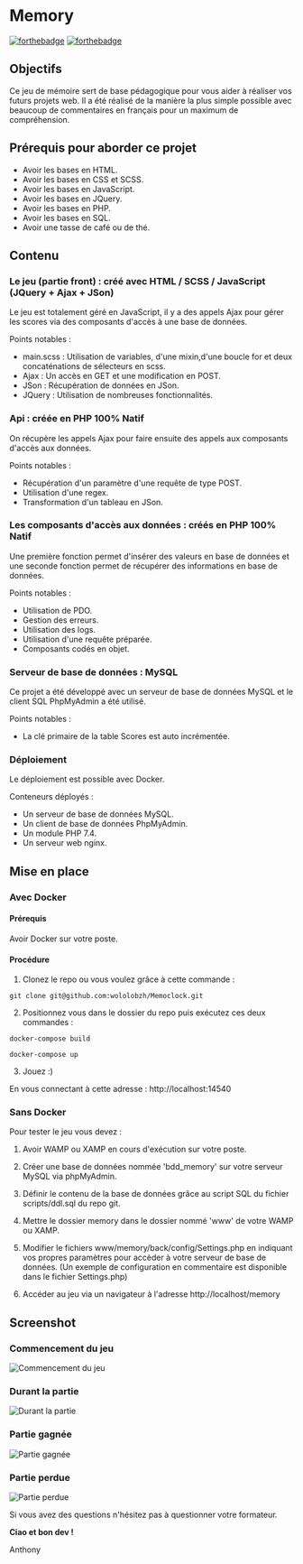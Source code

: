 # Memory

[![forthebadge](http://forthebadge.com/images/badges/built-with-love.svg)](http://forthebadge.com)  [![forthebadge](https://forthebadge.com/images/badges/powered-by-coffee.svg)](http://forthebadge.com)


## Objectifs
Ce jeu de mémoire sert de base pédagogique pour vous aider à réaliser vos futurs projets web. Il a été réalisé de la manière la plus simple possible avec beaucoup de commentaires en français pour un maximum de compréhension.

## Prérequis pour aborder ce projet

- Avoir les bases en HTML.
- Avoir les bases en CSS et SCSS.
- Avoir les bases en JavaScript.
- Avoir les bases en JQuery.
- Avoir les bases en PHP.
- Avoir les bases en SQL.
- Avoir une tasse de café ou de thé.

## Contenu

### Le jeu (partie front) : créé avec HTML / SCSS / JavaScript (JQuery + Ajax + JSon)

Le jeu est totalement géré en JavaScript, il y a des appels Ajax pour gérer les scores via des composants d'accès à une base de données.

Points notables :
- main.scss : Utilisation de variables, d'une mixin,d'une boucle for et deux concaténations de sélecteurs en scss.
- Ajax : Un accès en GET et une modification en POST.
- JSon : Récupération de données en JSon.
- JQuery : Utilisation de nombreuses fonctionnalités.

### Api : créée en PHP 100% Natif

On récupère les appels Ajax pour faire ensuite des appels aux composants d'accès aux données.

Points notables :
- Récupération d'un paramètre d'une requête de type POST.
- Utilisation d'une regex.
- Transformation d'un tableau en JSon.

### Les composants d'accès aux données : créés en PHP 100% Natif

Une première fonction permet d'insérer des valeurs en base de données et une seconde fonction permet de récupérer des informations en base de données.

Points notables :
- Utilisation de PDO.
- Gestion des erreurs.
- Utilisation des logs.
- Utilisation d'une requête préparée.
- Composants codés en objet.

### Serveur de base de données : MySQL

Ce projet a été développé avec un serveur de base de données MySQL et le client SQL PhpMyAdmin a été utilisé.

Points notables :
- La clé primaire de la table Scores est auto incrémentée.

### Déploiement

Le déploiement est possible avec Docker.

Conteneurs déployés :
- Un serveur de base de données MySQL.
- Un client de base de données PhpMyAdmin.
- Un module PHP 7.4.
- Un serveur web nginx.

## Mise en place

### Avec Docker

#### Prérequis

Avoir Docker sur votre poste.

#### Procédure

1. Clonez le repo ou vous voulez grâce à cette commande :

```
git clone git@github.com:wololobzh/Memoclock.git
```

2. Positionnez vous dans le dossier du repo puis exécutez ces deux commandes :

```
docker-compose build

docker-compose up
```

3. Jouez :)

En vous connectant à cette adresse : http://localhost:14540

### Sans Docker

Pour tester le jeu vous devez :

1. Avoir WAMP ou XAMP en cours d'exécution sur votre poste.

2. Créer une base de données nommée 'bdd_memory' sur votre serveur MySQL via phpMyAdmin.

3. Définir le contenu de la base de données grâce au script SQL du fichier scripts/ddl.sql du repo git.

4. Mettre le dossier memory dans le dossier nommé 'www' de votre WAMP ou XAMP.

5. Modifier le fichiers www/memory/back/config/Settings.php en indiquant vos propres paramètres pour accèder à votre serveur de base de données. (Un exemple de configuration en commentaire est disponible dans le fichier Settings.php)

6. Accéder au jeu via un navigateur à l'adresse http://localhost/memory

## Screenshot

### Commencement du jeu

![Commencement du jeu](/assets/screenshot001.PNG)

### Durant la partie

![Durant la partie](/assets/screenshot002.PNG)

### Partie gagnée

![Partie gagnée](/assets/screenshot003.PNG)

### Partie perdue

![Partie perdue](/assets/screenshot004.PNG)

Si vous avez des questions n'hésitez pas à questionner votre formateur.

**Ciao et bon dev !**

Anthony